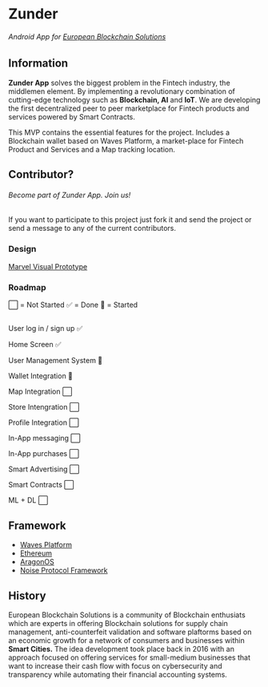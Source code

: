 # Zunder
###### Android App for [European Blockchain Solutions](http://euroblockchain.solutions/)

## Information
**Zunder App** solves the biggest problem in the Fintech industry, the middlemen element. By implementing a revolutionary combination of cutting-edge technology such as **Blockchain, AI** and **IoT**. We are developing the first decentralized peer to peer marketplace for Fintech products and services powered by Smart Contracts.

This MVP contains the essential features for the project. Includes a Blockchain wallet based on Waves Platform, a market-place for Fintech Product and Services and a Map tracking location.

## Contributor?
###### Become part of Zunder App. Join us!
If you want to participate to this project just fork it and send the project or send a message to any of the current contributors. 

### Design
[Marvel Visual Prototype](https://marvelapp.com/project/2444817/)

### Roadmap
:white_large_square: = Not Started  :white_check_mark: = Done :large_blue_circle: = Started  
##  

User log in / sign up :white_check_mark:

Home Screen :white_check_mark:

User Management System  :large_blue_circle:

Wallet Integration  :large_blue_circle:

Map Integration :white_large_square:

Store Intengration :white_large_square:

Profile Integration :white_large_square:

In-App messaging :white_large_square:

In-App purchases :white_large_square:

Smart Advertising :white_large_square:

Smart Contracts :white_large_square:

ML + DL :white_large_square:

## Framework
- [Waves Platform](https://wavesplatform.com/)
- [Ethereum](https://www.ethereum.org/)
- [AragonOS](https://aragon.one/)
- [Noise Protocol Framework](http://noiseprotocol.org/)

## History
European Blockchain Solutions is a community of Blockchain enthusiats which are experts in offering Blockchain solutions for supply chain management, anti-counterfeit validation and software plaftorms based on an economic growth for a network of consumers and businesses within **Smart Cities.** The idea development took place back in 2016 with an approach focused on offering services for small-medium businesses that want to increase their cash flow with focus on cybersecurity and transparency while automating their financial accounting systems. 
